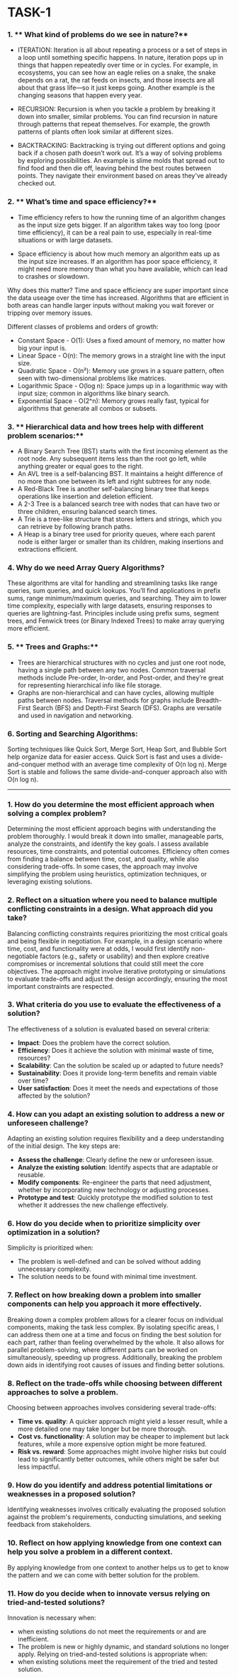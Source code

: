 # TASK-1
### 1. ** What kind of problems do we see in nature?**

* ITERATION: Iteration is all about repeating a process or a set of steps in a loop until something specific happens. In nature, iteration pops up in things that happen repeatedly over time or in cycles. For example, in ecosystems, you can see how an eagle relies on a snake, the snake depends on a rat, the rat feeds on insects, and those insects are all about that grass life—so it just keeps going. Another example is the changing seasons that happen every year.

* RECURSION: Recursion is when you tackle a problem by breaking it down into smaller, similar problems. You can find recursion in nature through patterns that repeat themselves. For example, the growth patterns of plants often look similar at different sizes.

* BACKTRACKING: Backtracking is trying out different options and going back if a chosen path doesn’t work out. It’s a way of solving problems by exploring possibilities. An example is slime molds that spread out to find food and then die off, leaving behind the best routes between points. They navigate their environment based on areas they've already checked out.

### 2. ** What’s time and space efficiency?**

* Time efficiency refers to how the running time of an algorithm changes as the input size gets bigger. If an algorithm takes way too long (poor time efficiency), it can be a real pain to use, especially in real-time situations or with large datasets.

* Space efficiency is about how much memory an algorithm eats up as the input size increases. If an algorithm has poor space efficiency, it might need more memory than what you have available, which can lead to crashes or slowdown.

Why does this matter?
Time and space efficiency are super important since the data useage over the time has increased. Algorithms that are efficient in both areas can handle larger inputs without making you wait forever or tripping over memory issues.

Different classes of problems and orders of growth:
- Constant Space - O(1): Uses a fixed amount of memory, no matter how big your input is.
- Linear Space - O(n): The memory grows in a straight line with the input size.
- Quadratic Space - O(n²): Memory use grows in a square pattern, often seen with two-dimensional problems like matrices.
- Logarithmic Space - O(log n): Space jumps up in a logarithmic way with input size; common in algorithms like binary search.
- Exponential Space - O(2^n): Memory grows really fast, typical for algorithms that generate all combos or subsets.

### 3. ** Hierarchical data and how trees help with different problem scenarios:**
* A Binary Search Tree (BST) starts with the first incoming element as the root node. Any subsequent items less than the root go left, while anything greater or equal goes to the right.
* An AVL tree is a self-balancing BST. It maintains a height difference of no more than one between its left and right subtrees for any node.
* A Red-Black Tree is another self-balancing binary tree that keeps operations like insertion and deletion efficient.
* A 2-3 Tree is a balanced search tree with nodes that can have two or three children, ensuring balanced search times.
* A Trie is a tree-like structure that stores letters and strings, which you can retrieve by following branch paths.
* A Heap is a binary tree used for priority queues, where each parent node is either larger or smaller than its children, making insertions and extractions efficient.

### 4. **Why do we need Array Query Algorithms?** 
 These algorithms are vital for handling and streamlining tasks like range queries, sum queries, and quick lookups. You’ll find applications in prefix sums, range minimum/maximum queries, and searching. They aim to lower time complexity, especially with large datasets, ensuring responses to queries are lightning-fast. Principles include using prefix sums, segment trees, and Fenwick trees (or Binary Indexed Trees) to make array querying more efficient.

### 5. ** Trees and Graphs:**
 * Trees are hierarchical structures with no cycles and just one root node, having a single path between any two nodes. Common traversal methods include Pre-order, In-order, and Post-order, and they’re great for representing hierarchical info like file storage.
* Graphs are non-hierarchical and can have cycles, allowing multiple paths between nodes. Traversal methods for graphs include Breadth-First Search (BFS) and Depth-First Search (DFS). Graphs are versatile and used in navigation and networking.

### 6. **Sorting and Searching Algorithms:**
Sorting techniques like Quick Sort, Merge Sort, Heap Sort, and Bubble Sort help organize data for easier access. Quick Sort is fast and uses a divide-and-conquer method with an average time complexity of O(n log n). Merge Sort is stable and follows the same divide-and-conquer approach also with O(n log n).

---

### 1. **How do you determine the most efficient approach when solving a complex problem?**
   Determining the most efficient approach begins with understanding the problem thoroughly. I would break it down into smaller, manageable parts, analyze the constraints, and identify the key goals. I assess available resources, time constraints, and potential outcomes. Efficiency often comes from finding a balance between time, cost, and quality, while also considering trade-offs. In some cases, the approach may involve simplifying the problem using heuristics, optimization techniques, or leveraging existing solutions.

### 2. **Reflect on a situation where you need to balance multiple conflicting constraints in a design. What approach did you take?**
   Balancing conflicting constraints requires prioritizing the most critical goals and being flexible in negotiation. For example, in a design scenario where time, cost, and functionality were at odds, I would first identify non-negotiable factors (e.g., safety or usability) and then explore creative compromises or incremental solutions that could still meet the core objectives. The approach might involve iterative prototyping or simulations to evaluate trade-offs and adjust the design accordingly, ensuring the most important constraints are respected.

### 3. **What criteria do you use to evaluate the effectiveness of a solution?**
   The effectiveness of a solution is evaluated based on several criteria:
   - **Impact**: Does the problem have the correct solution.
   - **Efficiency**: Does it achieve the solution with minimal waste of time, resources?
   - **Scalability**: Can the solution be scaled up or adapted to future needs?
   - **Sustainability**: Does it provide long-term benefits and remain viable over time?
   - **User satisfaction**: Does it meet the needs and expectations of those affected by the solution?

### 4. **How can you adapt an existing solution to address a new or unforeseen challenge?**
   Adapting an existing solution requires flexibility and a deep understanding of the initial design. The key steps are:
   - **Assess the challenge**: Clearly define the new or unforeseen issue.
   - **Analyze the existing solution**: Identify aspects that are adaptable or reusable.
   - **Modify components**: Re-engineer the parts that need adjustment, whether by incorporating new technology or adjusting processes.
   - **Prototype and test**: Quickly prototype the modified solution to test whether it addresses the new challenge effectively.

### 6. **How do you decide when to prioritize simplicity over optimization in a solution?**
   Simplicity is prioritized when:
   - The problem is well-defined and can be solved without adding unnecessary complexity.
   - The solution needs to be found with minimal time investment.

### 7. **Reflect on how breaking down a problem into smaller components can help you approach it more effectively.**
   Breaking down a complex problem allows for a clearer focus on individual components, making the task less complex. By isolating specific areas, I can address them one at a time and focus on finding the best solution for each part, rather than feeling overwhelmed by the whole. It also allows for parallel problem-solving, where different parts can be worked on simultaneously, speeding up progress. Additionally, breaking the problem down aids in identifying root causes of issues and finding better solutions.

### 8. **Reflect on the trade-offs while choosing between different approaches to solve a problem.**
   Choosing between approaches involves considering several trade-offs:
   - **Time vs. quality**: A quicker approach might yield a lesser result, while a more detailed one may take longer but be more thorough.
   - **Cost vs. functionality**: A solution may be cheaper to implement but lack features, while a more expensive option might be more featured.
   - **Risk vs. reward**: Some approaches might involve higher risks but could lead to significantly better outcomes, while others might be safer but less impactful.

### 9. **How do you identify and address potential limitations or weaknesses in a proposed solution?**
   Identifying weaknesses involves critically evaluating the proposed solution against the problem's requirements, conducting simulations, and seeking feedback from stakeholders.

### 10. **Reflect on how applying knowledge from one context can help you solve a problem in a different context.**
   By applying knowledge from one context to another helps us to get to know the pattern and we can come with better solution for the problem.

### 11. **How do you decide when to innovate versus relying on tried-and-tested solutions?**
   Innovation is necessary when:
   - when existing solutions do not meet the requirements or and are inefficient.
  - The problem is new or highly dynamic, and standard solutions no longer apply.
   Relying on tried-and-tested solutions is appropriate when:
   - when existing solutions meet the requirement of the tried and tested solution.
